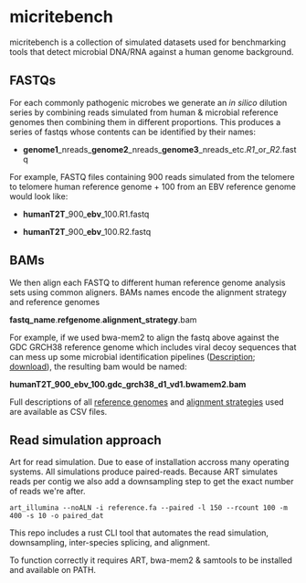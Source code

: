 # micritebench

micritebench is a collection of simulated datasets used for benchmarking tools that detect microbial DNA/RNA against a human genome background.


## FASTQs

For each commonly pathogenic microbes we generate an *in silico* dilution series by combining reads simulated from human & microbial reference genomes then combining them in different proportions. This produces a series of fastqs whose contents can be identified by their names:

* **genome1**\_nreads\_**genome2**\_nreads\_**genome3**\_nreads\_etc.*R1*\_or\_*R2*.fastq


For example, FASTQ files containing 900 reads simulated from the telomere to telomere human reference genome + 100 from an EBV reference genome would look like:

* **humanT2T**\_900\_**ebv**\_100.R1.fastq

* **humanT2T**\_900\_**ebv**\_100.R2.fastq

## BAMs

We then align each FASTQ to different human reference genome analysis sets using common aligners. BAMs names encode the alignment strategy and reference genomes

**fastq_name**.**refgenome**.**alignment_strategy**.bam

For example, if we used bwa-mem2 to align the fastq above against the GDC GRCH38 reference genome which includes viral decoy sequences that can mess up some microbial identification pipelines ([Description](https://gdc.cancer.gov/about-data/gdc-data-processing/gdc-reference-files); [download](https://api.gdc.cancer.gov/data/254f697d-310d-4d7d-a27b-27fbf767a834)), the resulting bam would be named:


**humanT2T_900_ebv_100.gdc_grch38_d1_vd1.bwamem2.bam**


Full descriptions of all [reference genomes](genomes.csv) and [alignment strategies](alignment_strategies.csv) used are available as CSV files.


## Read simulation approach

Art for read simulation. Due to ease of installation accross many operating systems. All simulations produce paired-reads. Because ART simulates reads per contig we also add a downsampling step to get the exact number of reads we're after.

```
art_illumina --noALN -i reference.fa --paired -l 150 --rcount 100 -m 400 -s 10 -o paired_dat
```

This repo includes a rust CLI tool that automates the read simulation, downsampling, inter-species splicing, and alignment.

To function correctly it requires ART, bwa-mem2 & samtools to be installed and available on PATH.